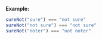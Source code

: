 **Example:**

```javascript
sureNot("sure") === "not sure"
sureNot("not sure") === "not sure"
sureNot("noter") === "not noter"
```
